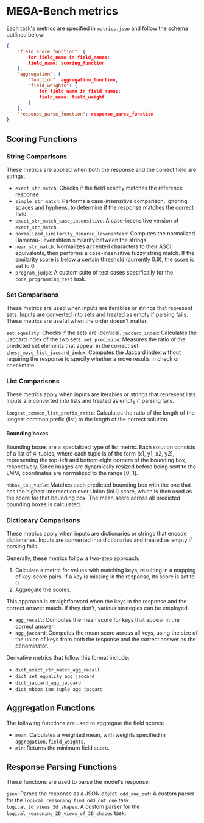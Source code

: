 # MEGA-Bench metrics

Each task's metrics are specified in `metrics.json` and follow the schema outlined below:

```json
{
    "field_score_function": {
        for field_name in field_names:
        field_name: scoring_function
    },
    "aggregation": {
        "function": aggregation_function,
        "field_weights": {
            for field_name in field_names:
            field_name: field_weight
        }
    },
    "response_parse_function": response_parse_function
}
```

## Scoring Functions

### String Comparisons
These metrics are applied when both the response and the correct field are strings.

- `exact_str_match`: Checks if the field exactly matches the reference response.
- `simple_str_match`: Performs a case-insensitive comparison, ignoring spaces and hyphens, to determine if the response matches the correct field.
- `exact_str_match_case_insensitive`: A case-insensitive version of `exact_str_match`.
- `normalized_similarity_demarau_levenshtein`: Computes the normalized Damerau-Levenshtein similarity between the strings.
- `near_str_match`: Normalizes accented characters to their ASCII equivalents, then performs a case-insensitive fuzzy string match. If the similarity score is below a certain threshold (currently 0.9), the score is set to 0.
- `program_judge`: A custom suite of test cases specifically for the `code_programming_test` task.

### Set Comparisons
These metrics are used when inputs are iterables or strings that represent sets. Inputs are converted into sets and treated as empty if parsing fails. These metrics are useful when the order doesn't matter.

`set_equality`: Checks if the sets are identical.
`jaccard_index`: Calculates the Jaccard index of the two sets.
`set_precision`: Measures the ratio of the predicted set elements that appear in the correct set.
`chess_move_list_jaccard_index`: Computes the Jaccard index without requiring the response to specify whether a move results in check or checkmate.

### List Comparisons
These metrics apply when inputs are iterables or strings that represent lists. Inputs are converted into lists and treated as empty if parsing fails.

`longest_common_list_prefix_ratio`: Calculates the ratio of the length of the longest common prefix (list) to the length of the correct solution.

#### Bounding boxes
Bounding boxes are a specialized type of list metric. Each solution consists of a list of 4-tuples, where each tuple is of the form (x1, y1, x2, y2), representing the top-left and bottom-right corners of the bounding box, respectively. Since images are dynamically resized before being sent to the LMM, coordinates are normalized to the range [0, 1].

`nbbox_iou_tuple`: Matches each predicted bounding box with the one that has the highest Intersection over Union (IoU) score, which is then used as the score for that bounding box. The mean score across all predicted bounding boxes is calculated.

### Dictionary Comparisons
These metrics apply when inputs are dictionaries or strings that encode dictionaries. Inputs are converted into dictionaries and treated as empty if parsing fails.

Generally, these metrics follow a two-step approach:
1. Calculate a metric for values with matching keys, resulting in a mapping of key-score pairs. If a key is missing in the response, its score is set to 0.
2. Aggregate the scores.

This approach is straightforward when the keys in the response and the correct answer match. If they don't, various strategies can be employed.

- `agg_recall`: Computes the mean score for keys that appear in the correct answer.
- `agg_jaccard`: Computes the mean score across all keys, using the size of the union of keys from both the response and the correct answer as the denominator.
 
Derivative metrics that follow this format include:
- `dict_exact_str_match_agg_recall`
- `dict_set_equality_agg_jaccard`
- `dict_jaccard_agg_jaccard`
- `dict_nbbox_iou_tuple_agg_jaccard`

## Aggregation Functions
The following functions are used to aggregate the field scores:

- `mean`: Calculates a weighted mean, with weights specified in `aggregation.field_weights`.
- `min`: Returns the minimum field score.

## Response Parsing Functions
These functions are used to parse the model's response:

`json`: Parses the response as a JSON object.
`odd_one_out`: A custom parser for the `logical_reasoning_find_odd_out_one` task.
`logical_2d_views_3d_shapes`: A custom parser for the `logical_reasoning_2D_views_of_3D_shapes` task.
